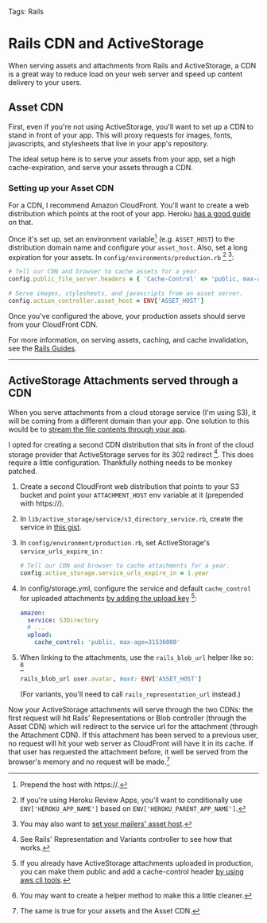 Tags: Rails

# Rails CDN and ActiveStorage
When serving assets and attachments from Rails and ActiveStorage, a CDN is a great way to reduce load on your web server and speed up content delivery to your users.

## Asset CDN
First, even if you're not using ActiveStorage, you'll want to set up a CDN to stand in front of your app. This will proxy requests for images, fonts, javascripts, and stylesheets that live in your app's repository.

The ideal setup here is to serve your assets from your app, set a high cache-expiration, and serve your assets through a CDN.

### Setting up your Asset CDN
For a CDN, I recommend Amazon CloudFront. You'll want to create a web distribution which points at the root of your app. Heroku [has a good guide][2] on that.

Once it's set up, set an environment variable[^1] (e.g. `ASSET_HOST`) to the distribution domain name and configure your `asset_host`. Also, set a long expiration for your assets. In `config/environments/production.rb` [^2] [^3]:

```ruby
# Tell our CDN and browser to cache assets for a year.
config.public_file_server.headers = { 'Cache-Control' => 'public, max-age=31536000' }

# Serve images, stylesheets, and javascripts from an asset server.
config.action_controller.asset_host = ENV['ASSET_HOST']
```

Once you've configured the above, your production assets should serve from your CloudFront CDN.

For more information, on serving assets, caching, and cache invalidation, see the [Rails Guides][1].

---

## ActiveStorage Attachments served through a CDN
When you serve attachments from a cloud storage service (I'm using S3), it will be coming from a different domain than your app. One solution to this would be to [stream the file contents through your app][4].

I opted for creating a second CDN distribution that sits in front of the cloud storage provider that ActiveStorage serves for its 302 redirect [^4]. This does require a little configuration. Thankfully nothing needs to be monkey patched.

1. Create a second CloudFront web distribution that points to your S3 bucket and point your `ATTACHMENT_HOST` env variable at it (prepended with https://).
1. In `lib/active_storage/service/s3_directory_service.rb`, create the service in [this gist][5].
1. In `config/environment/production.rb`, set ActiveStorage's `service_urls_expire_in` :

	```ruby
	# Tell our CDN and browser to cache attachments for a year.
	config.active_storage.service_urls_expire_in = 1.year
	```
1. In config/storage.yml, configure the service and default `cache_control` for uploaded attachments [by adding the upload key][6] [^5]:

	```yaml
	amazon:
	  service: S3Directory
	  # ...
	  upload:
	    cache_control: 'public, max-age=31536000'
	```
1. When linking to the attachments, use the `rails_blob_url` helper like so: [^6] 

	```ruby
	rails_blob_url user.avatar, host: ENV['ASSET_HOST']
	```
	(For variants, you'll need to call `rails_representation_url` instead.)

Now your ActiveStorage attachments will serve through the two CDNs: the first request will hit Rails' Representations or Blob controller (through the Asset CDN) which will redirect to the service url for the attachment (through the Attachment CDN). If this attachment has been served to a previous user, no request will hit your web server as CloudFront will have it in its cache. If that user has requested the attachment before, it well be served from the browser's memory and no request will be made.[^7]

[^1]:	Prepend the host with https://.

[^2]:	If you're using Heroku Review Apps, you'll want to conditionally use `ENV['HEROKU_APP_NAME']` based on `ENV['HEROKU_PARENT_APP_NAME']`.

[^3]:	You may also want to [set your mailers' asset host][3].

[^4]:	See Rails' Representation and Variants controller to see how that works.

[^5]:	If you already have ActiveStorage attachments uploaded in production, you can make them public and add a cache-control header [by using aws cli tools][7].

[^6]:	You may want to create a helper method to make this a little cleaner.

[^7]:	The same is true for your assets and the Asset CDN.

[1]:	https://guides.rubyonrails.org/asset_pipeline.html#cdns-and-the-cache-control-header
[2]:	https://help.heroku.com/8JTD2TJ6/how-should-i-configure-cloudfront-to-work-with-heroku
[3]:	https://guides.rubyonrails.org/action_mailer_basics.html#adding-images-in-action-mailer-views
[4]:	https://github.com/rails/rails/issues/31419#issuecomment-399118697 "on Jun 21, 2018"
[5]:	https://gist.github.com/ericboehs/59ff72b7beeb2724a0979247d0fe7541
[6]:	https://stackoverflow.com/a/58290203
[7]:	https://stackoverflow.com/a/30225271